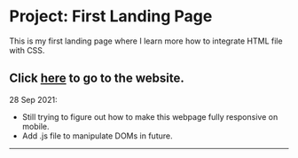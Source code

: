 # Project: First Landing Page
This is my first landing page where I learn more how to integrate HTML file with CSS.

Click [here](https://danielhakim98.github.io/First_Landing_Page/, "First Landin Page") to go to the website.
---
28 Sep 2021:
* Still trying to figure out how to make this webpage fully responsive on mobile.
* Add .js file to manipulate DOMs in future.
---
